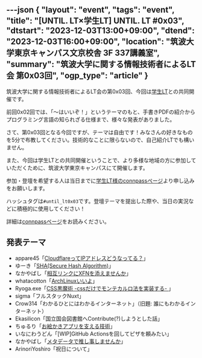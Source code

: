 ---json
{
    "layout": "event",
    "tags": "event",
    "title": "[UNTIL. LT×学生LT] UNTIL. LT #0x03",
    "dtstart": "2023-12-03T13:00+09:00",
    "dtend": "2023-12-03T16:00+09:00",
    "location": "筑波大学東京キャンパス文京校舎 3F 337講義室",
    "summary": "筑波大学に関する情報技術者によるLT会 第0x03回",
    "ogp_type": "article"
}
---

筑波大学に関する情報技術者によるLT会の第0x03回、今回は[学生LT](https://student-lt.tech/)との共同開催です。

前回0x02回では、「〜はいいぞ！」というテーマのもと、手書きPDFの紹介からプログラミング言語の知られざる仕様まで、様々な発表がありました。

さて、第0x03回となる今回ですが、テーマは自由です！みなさんの好きなものを5分で布教してください。技術的なことに限らないので、自己紹介LTでも構いません。

また、今回は学生LTとの共同開催ということで、より多様な地域の方に参加していただくために、筑波大学東京キャンパスにて開催します。

参加・登壇を希望する人は当日までに[学生LT様のconnpassページ](https://student-lt.connpass.com/event/301100/)より申し込みをお願いします。

ハッシュタグは`#until_lt0x03`です。登壇テーマを提出した際や、当日の実況などに積極的に使用してください！

詳細は[connpassページ](https://until-tsukuba.connpass.com/event/302422/)をお読みください。


## 発表テーマ

- appare45「[CloudflareってIPアドレスどうなってる？](https://docs.google.com/presentation/d/e/2PACX-1vSKF_M2hLeKbFW9ghhAxmDMxeKq-6eM-_CBjGGwuBYmvGFOwrwb8EABn1MV07AycQ2yTbY-D3Xq2AEi/pub?start=false&loop=true&slide=id.p)」
- ゆーき「[SHA(Secure Hash Algorithm)](https://key.aoki.app/notes/9mt60c2du9)」
- なかやばし「[相互リンクにXFNを添えませんか](https://www.docswell.com/s/eniehack/57V371-until-lt0x03-xfn)」
- whatacotton「[ArchLinuxいいよ](https://drive.google.com/file/d/1KrHj5pKqT5g25ONLgO-KbqFkjD5hh0ZW/)」
- Ryoga.exe「[CSS黒魔術 -cssだけでモンテカルロ法を実装する- ](https://slide.ryoga.dev/posts/trick-of-css.html)」
- sigma「フルスタックNuxt」
- Crow314「わかるひとにはわかるインターネット」（旧題: 誰にもわかるインターネット）
- Ekasilicon「国立国会図書館へContribute(?)しようとした話」
- ちゅるり「[お絵かきアプリを支える技術](https://speakerdeck.com/chururi/oekakiahuriwozhi-eruji-shu)」
- いなにわうどん「[WIP]GitHub Actionsを回してピザを頼みたい」
- なかやばし「[メタデータで推し事しませんか](https://www.docswell.com/s/eniehack/KJL12N-until-lt0x03-metadata)」
- ArinoriYoshiro「祝日について」